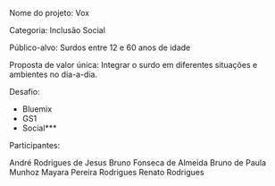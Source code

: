 Nome do projeto: Vox

Categoria: Inclusão Social

Público-alvo: Surdos entre 12 e 60 anos de idade

Proposta de valor única: Integrar o surdo em diferentes situações e ambientes no dia-a-dia.

Desafio:  

- Bluemix
- GS1
- Social***

Participantes:

André Rodrigues de Jesus
Bruno Fonseca de Almeida
Bruno de Paula Munhoz
Mayara Pereira Rodrigues
Renato Rodrigues
